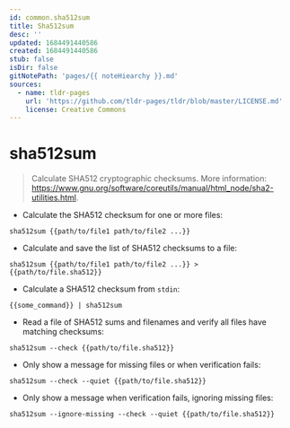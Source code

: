 ```yaml
---
id: common.sha512sum
title: Sha512sum
desc: ''
updated: 1684491440586
created: 1684491440586
stub: false
isDir: false
gitNotePath: 'pages/{{ noteHiearchy }}.md'
sources:
  - name: tldr-pages
    url: 'https://github.com/tldr-pages/tldr/blob/master/LICENSE.md'
    license: Creative Commons
---
```

# sha512sum

> Calculate SHA512 cryptographic checksums.
> More information: <https://www.gnu.org/software/coreutils/manual/html_node/sha2-utilities.html>.

- Calculate the SHA512 checksum for one or more files:

`sha512sum {{path/to/file1 path/to/file2 ...}}`

- Calculate and save the list of SHA512 checksums to a file:

`sha512sum {{path/to/file1 path/to/file2 ...}} > {{path/to/file.sha512}}`

- Calculate a SHA512 checksum from `stdin`:

`{{some_command}} | sha512sum`

- Read a file of SHA512 sums and filenames and verify all files have matching checksums:

`sha512sum --check {{path/to/file.sha512}}`

- Only show a message for missing files or when verification fails:

`sha512sum --check --quiet {{path/to/file.sha512}}`

- Only show a message when verification fails, ignoring missing files:

`sha512sum --ignore-missing --check --quiet {{path/to/file.sha512}}`

